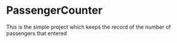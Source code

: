 # PassengerCounter
 This is the simple project which keeps the record of the number of passengers that entered
